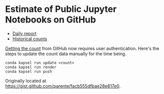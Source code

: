 # Estimate of Public Jupyter Notebooks on GitHub

* [Daily report](http://nbviewer.jupyter.org/github/parente/nbestimate/blob/master/estimate.ipynb)
* [Historical counts](ipynb_counts.csv)

[Getting the count](https://github.com/search/count?q=extension%3Aipynb+nbformat_minor&ref=searchresults&type=Code) from GitHub now requires user authentication. Here's the steps to update the count data manually for the time being.

```
conda kapsel run update <count>
conda kapsel run render
conda kapsel run push
```

Originally located at https://gist.github.com/parente/facb555dfbae28e817e0.

